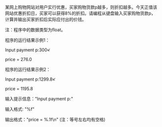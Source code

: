 某网上购物网站对用户实行优惠，买家购物货款p越多，则折扣越多。今天正值该网站优惠折扣日，买家可以获得8%的折扣。请编程从键盘输入买家购物货款p，计算并输出买家折扣后实际应付出的价钱。

注：程序中的数据类型为float。

程序的运行结果示例1：


Input payment p:300↙

price = 276.0



程序的运行结果示例2：


Input payment p:1299.8↙

price = 1195.8



输入提示信息："Input payment p:"

输入格式: "%f"

输出格式："price = %.1f\n" (注：等号左右均有空格)